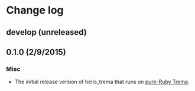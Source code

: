 # Change log

## develop (unreleased)


## 0.1.0 (2/9/2015)

### Misc
* The initial release version of hello_trema that runs on [pure-Ruby Trema](https://github.com/trema/trema_ruby).

